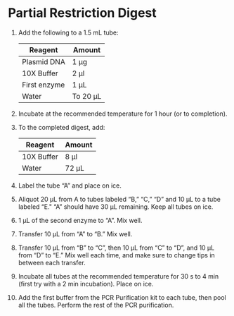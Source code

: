 # Partial Restriction Digest

1. Add the following to a 1.5 mL tube:

    | Reagent      | Amount   |
    |--------------|----------|
    | Plasmid DNA  | 1 μg     |
    | 10X Buffer   | 2 μl     |
    | First enzyme | 1 μL     |
    | Water        | To 20 μL |

2. Incubate at the recommended temperature for 1 hour (or to completion).

3. To the completed digest, add:

    | Reagent      | Amount   |
    |--------------|----------|
    | 10X Buffer   | 8 μl     |
    | Water        | 72 μL    |

4. Label the tube “A” and place on ice.

5. Aliquot 20 μL from A to tubes labeled “B,” “C,” “D” and 10 μL to a tube labeled “E." “A” should have 30 μL remaining. Keep all tubes on ice.

6. 1 μL of the second enzyme to “A”. Mix well.

7. Transfer 10 μL from “A” to “B.” Mix well.

8. Transfer 10 μL from “B” to “C”, then 10 μL from “C” to “D”, and 10 μL from “D” to “E.” Mix well each time, and make sure to change tips in between each transfer.

9. Incubate all tubes at the recommended temperature for 30 s to 4 min
(first try with a 2 min incubation). Place on ice.

10. Add the first buffer from the PCR Purification kit to each tube, then pool all the tubes. Perform the rest of the PCR purification.
